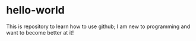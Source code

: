# hello-world
This is repository to learn how to use github; I am new to programming and want to become better at it!
